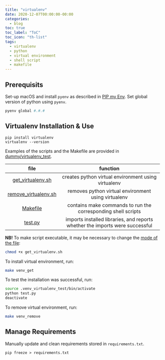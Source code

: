 ```yaml
---
title: "virtualenv"
date: 2020-12-07T00:00:00-00:00
categories:
  - blog
toc: true
toc_label: "ToC"
toc_icon: "th-list"
tags:
  - virtualenv
  - python
  - virtual environment
  - shell script
  - makefile
---
```


## Prerequisits
Set-up macOS and install `pyenv` as described in [PIP my Env](https://nikita-loik.github.io/one-datum-two-data/blog/pip-my-env).
Set global version of python using `pyenv`.
```sh
pyenv global #.#.#
```

## Virtualenv Installation & Use
```shell
pip install virtualenv
virtualenv --version
```
Examples of the scripts and the Makefile are provided in [dummy/virtualenv_test](https://github.com/nikita-loik/dummy/tree/main/virtualenv_test).

|file|function|
|:-:|:-:|
|[get_virtualenv.sh](https://github.com/nikita-loik/dummy/blob/main/virtualenv_test/get_virtualenv.sh)|creates python virtual environment using virtualenv|
|[remove_virtualenv.sh](https://github.com/nikita-loik/dummy/blob/main/virtualenv_test/remove_virtualenv.sh)|removes python virtual environment using virtualenv|
|[Makefile](https://github.com/nikita-loik/dummy/blob/main/virtualenv_test/Makefile)|contains make commands to run the corresponding shell scripts|
|[test.py](https://github.com/nikita-loik/dummy/blob/main/virtualenv_test/test.py)|imports installed libraries, and reports whether the imports were successful|

**NB!** To make script executable, it may be necessary to change the [mode of the file][chmod-tutorial]:

```sh
chmod +x get_virtualenv.sh
```

To install virtual environment, run:
```sh
make venv_get
```
To test the installation was successful, run:
```sh
source .venv_virtualenv_test/bin/activate
python test.py
deactivate
```
To remove virtual environment, run:
```sh
make venv_remove
```

## Manage Requirements
Manually update and clean requirements stored in `requirements.txt`.
```shell
pip freeze > requirements.txt
```

[chmod-tutorial]: https://catcode.com/teachmod/